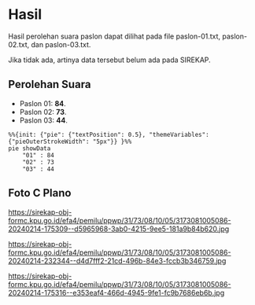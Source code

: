 # Hasil

Hasil perolehan suara paslon dapat dilihat pada file paslon-01.txt, paslon-02.txt, dan paslon-03.txt.

Jika tidak ada, artinya data tersebut belum ada pada SIREKAP.

## Perolehan Suara

 * Paslon 01: **84**.
 * Paslon 02: **73**.
 * Paslon 03: **44**.

```mermaid
%%{init: {"pie": {"textPosition": 0.5}, "themeVariables": {"pieOuterStrokeWidth": "5px"}} }%%
pie showData
    "01" : 84
    "02" : 73
    "03" : 44
```
## Foto C Plano

https://sirekap-obj-formc.kpu.go.id/efa4/pemilu/ppwp/31/73/08/10/05/3173081005086-20240214-175309--d5965968-3ab0-4215-9ee5-181a9b84b620.jpg

https://sirekap-obj-formc.kpu.go.id/efa4/pemilu/ppwp/31/73/08/10/05/3173081005086-20240214-232344--d4d7fff2-21cd-496b-84e3-fccb3b346759.jpg

https://sirekap-obj-formc.kpu.go.id/efa4/pemilu/ppwp/31/73/08/10/05/3173081005086-20240214-175316--e353eaf4-466d-4945-9fe1-fc9b7686eb6b.jpg
